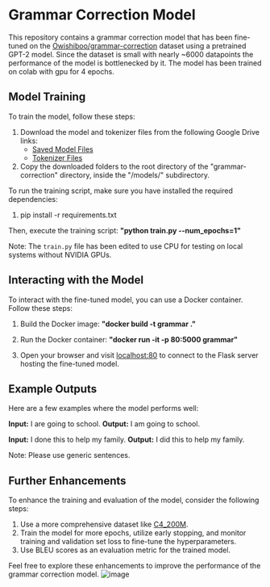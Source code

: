 # Grammar Correction Model

This repository contains a grammar correction model that has been fine-tuned on the [Owishiboo/grammar-correction](https://huggingface.co/datasets/Owishiboo/grammar-correction) dataset using a pretrained GPT-2 model.
Since the dataset is small with nearly ~6000 datapoints the performance of the model is bottlenecked by it. The model has been trained on colab with gpu for 4 epochs. 

## Model Training

To train the model, follow these steps:

1. Download the model and tokenizer files from the following Google Drive links:
   - [Saved Model Files](https://drive.google.com/drive/folders/1SwEmxDDY7VbTJeSkHS3Bs_r5QSUIp76J?usp=share_link)
   - [Tokenizer Files](https://drive.google.com/drive/folders/18fFDQDoIlwwxJLgm1NCoolo1aqbZNDZt?usp=share_link)
4. Copy the downloaded folders to the root directory of the "grammar-correction" directory, inside the "/models/" subdirectory.

To run the training script, make sure you have installed the required dependencies:

1. pip install -r requirements.txt

Then, execute the training script: **"python train.py --num_epochs=1"**


Note: The `train.py` file has been edited to use CPU for testing on local systems without NVIDIA GPUs.

## Interacting with the Model

To interact with the fine-tuned model, you can use a Docker container. Follow these steps:

1. Build the Docker image: **"docker build -t grammar ."** 
2. Run the Docker container: **"docker run -it -p 80:5000 grammar"**


3. Open your browser and visit [localhost:80](http://localhost:80) to connect to the Flask server hosting the fine-tuned model.

## Example Outputs

Here are a few examples where the model performs well:

**Input:** I are going to school.
**Output:** I am going to school.

**Input:** I done this to help my family.
**Output:** I did this to help my family.

Note: Please use generic sentences.

## Further Enhancements

To enhance the training and evaluation of the model, consider the following steps:

1. Use a more comprehensive dataset like [C4_200M](https://ai.googleblog.com/2021/08/the-c4200m-synthetic-dataset-for.html).
2. Train the model for more epochs, utilize early stopping, and monitor training and validation set loss to fine-tune the hyperparameters.
3. Use BLEU scores as an evaluation metric for the trained model.

Feel free to explore these enhancements to improve the performance of the grammar correction model.
![image](https://github.com/megs1110/Grammar-Correction/assets/97775044/d6c8c052-a327-4761-93d3-d1e62191fe94)
